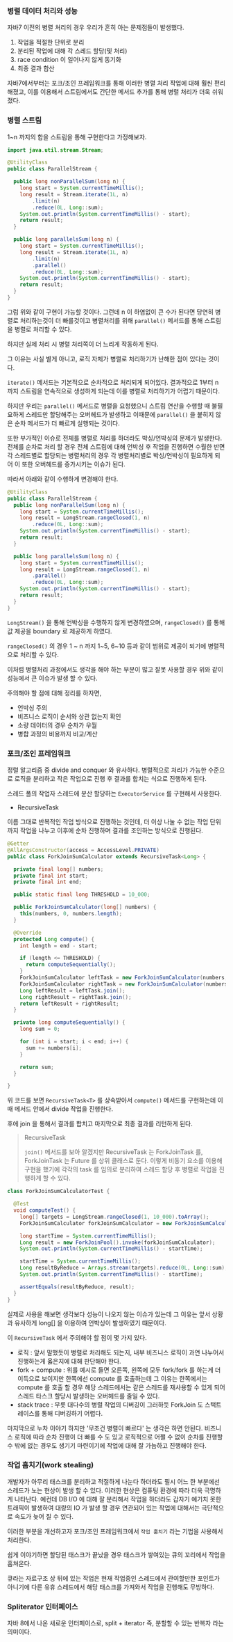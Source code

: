 ### 병렬 데이터 처리와 성능

자바7 이전의 병렬 처리의 경우 우리가 흔히 아는 문제점들이 발생했다.

1. 작업을 적절한 단위로 분리
2. 분리된 작업에 대해 각 스레드 할당(및 처리)
3. race condition 이 일어나지 않게 동기화
4. 최종 결과 합산

자바7에서부터는 포크/조인 프레임워크를 통해 이러한 병렬 처리 작업에 대해 훨씬 편리해졌고, 이를 이용해서 스트림에서도 간단한 메서드 추가를
통해 병렬 처리가 더욱 쉬워졌다.

### 병렬 스트림

1~n 까지의 합을 스트림을 통해 구현한다고 가정해보자.

```java
import java.util.stream.Stream;

@UtilityClass
public class ParallelStream {

  public long nonParallelSum(long n) {
    long start = System.currentTimeMillis();
    long result = Stream.iterate(1L, n)
        .limit(n)
        .reduce(0L, Long::sum);
    System.out.println(System.currentTimeMillis() - start);
    return result;
  }

  public long parallelsSum(long n) {
    long start = System.currentTimeMillis();
    long result = Stream.iterate(1L, n)
        .limit(n)
        .parallel()
        .reduce(0L, Long::sum);
    System.out.println(System.currentTimeMillis() - start);
    return result;
  }
}
```

그럼 위와 같이 구현이 가능할 것이다. 그런데 n 이 하염없이 큰 수가 된다면 당연히 병렬로 처리하는것이 더 빠를것이고
병렬처리를 위해 `parallel()` 메서드를 통해 스트림을 병렬로 처리할 수 있다.

하지만 실제 처리 시 병렬 처리쪽이 더 느리게 작동하게 된다.

그 이유는 사실 별게 아니고, 로직 자체가 병렬로 처리하기가 난해한 점이 있다는 것이다.

`iterate()` 메서드는 기본적으로 순차적으로 처리되게 되어있다. 결과적으로 1부터 n 까지 스트림을 연속적으로 생성하게 되는데 이를 병렬로
처리하기가 어렵기 때문이다.

하지만 우리는 `parallel()` 메서드로 병렬을 요청했으니 스트림 연산을 수행할 때 불필요하게 스레드만 할당해주는 오버헤드가 발생하고
이때문에 `parallel()` 을 붙히지 않은 순차 메서드가 더 빠르게 실행되는 것이다.

또한 부가적인 이슈로 전체를 병렬로 처리를 하더라도 박싱/언박싱의 문제가 발생한다. 전체를 순차로 처리 할 경우 전체 스트림에 대해 언박싱 후
작업을 진행하면 수월한 반면 각 스레드별로 할당되는 병렬처리의 경우 각 병렬처리별로 박싱/언박싱이 필요하게 되어 이 또한 오버헤드를 증가시키는 이슈가 된다.

따라서 아래와 같이 수행하게 변경해야 한다.

```java
@UtilityClass
public class ParallelStream {
  public long nonParallelSum(long n) {
    long start = System.currentTimeMillis();
    long result = LongStream.rangeClosed(1, n)
        .reduce(0L, Long::sum);
    System.out.println(System.currentTimeMillis() - start);
    return result;
  }

  public long parallelsSum(long n) {
    long start = System.currentTimeMillis();
    long result = LongStream.rangeClosed(1, n)
        .parallel()
        .reduce(0L, Long::sum);
    System.out.println(System.currentTimeMillis() - start);
    return result;
  }
}
```

`LongStream()` 을 통해 언박싱을 수행하지 않게 변경하였으며, `rangeClosed()` 를 통해 값 제공을 boundary 로 제공하게 하였다.

`rangeClosed()` 의 경우 1 ~ n 까지 1~5, 6~10 등과 같이 범위로 제공이 되기에 병렬적으로 처리할 수 있다.

이처럼 병렬처리 과정에서도 생각을 해야 하는 부분이 많고 잘못 사용할 경우 위와 같이 성능에서 큰 이슈가 발생 할 수 있다.

주의해야 할 점에 대해 정리를 하자면,

- 언박싱 주의
- 비즈니스 로직이 순서와 상관 없는지 확인
- 소량 데이터의 경우 순차가 우월
- 병합 과정의 비용까지 비교/계산

### 포크/조인 프레임워크

정렬 알고리즘 중 divide and conquer 와 유사하다. 병렬적으로 처리가 가능한 수준으로 로직을 분리하고 작은 작업으로 진행 후 
결과를 합치는 식으로 진행하게 된다.

스레드 풀의 작업자 스레드에 분산 할당하는 `ExecutorService` 를 구현해서 사용한다.

- RecursiveTask

이름 그대로 반복적인 작업 방식으로 진행하는 것인데, 더 이상 나눌 수 없는 작업 단위까지 작업을 나누고 이후에 순차 진행하며 결과를
조인하는 방식으로 진행된다.

```java
@Getter
@AllArgsConstructor(access = AccessLevel.PRIVATE)
public class ForkJoinSumCalculator extends RecursiveTask<Long> {

  private final long[] numbers;
  private final int start;
  private final int end;

  public static final long THRESHOLD = 10_000;

  public ForkJoinSumCalculator(long[] numbers) {
    this(numbers, 0, numbers.length);
  }

  @Override
  protected Long compute() {
    int length = end - start;

    if (length <= THRESHOLD) {
      return computeSequentially();
    }
    ForkJoinSumCalculator leftTask = new ForkJoinSumCalculator(numbers, start, start + length/2);
    ForkJoinSumCalculator rightTask = new ForkJoinSumCalculator(numbers, start + length/2, end);
    Long leftResult = leftTask.join();
    Long rightResult = rightTask.join();
    return leftResult + rightResult;
  }

  private long computeSequentially() {
    long sum = 0;

    for (int i = start; i < end; i++) {
      sum += numbers[i];
    }

    return sum;
  }

}
```

위 코드를 보면 `RecursiveTask<T>` 를 상속받아서 `compute()` 메서드를 구현하는데 이 때 메서드 안에서 divide 작업을 진행한다.

후에 join 을 통해서 결과를 합치고 마지막으로 최종 결과를 리턴하게 된다.

> RecursiveTask
> 
> `join()` 메서드를 보아 알겠지만 RecursiveTask 는 ForkJoinTask 를, ForkJoinTask 는 Future 를 상위 클래스로 둔다.
> 이렇게 비동기 요소를 이용해 구현을 했기에 각각의 task 를 임의로 분리하여 스레드 할당 후 병렬로 작업을 진행하게 할 수 있다.

```java
class ForkJoinSumCalculatorTest {

  @Test
  void computeTest() {
    long[] targets = LongStream.rangeClosed(1, 10_000).toArray();
    ForkJoinSumCalculator forkJoinSumCalculator = new ForkJoinSumCalculator(targets);

    long startTime = System.currentTimeMillis();
    Long result = new ForkJoinPool().invoke(forkJoinSumCalculator);
    System.out.println(System.currentTimeMillis() - startTime);

    startTime = System.currentTimeMillis();
    Long resultByReduce = Arrays.stream(targets).reduce(0L, Long::sum);
    System.out.println(System.currentTimeMillis() - startTime);

    assertEquals(resultByReduce, result);
  }
}
```

실제로 사용을 해보면 생각보다 성능이 나오지 않는 이슈가 있는데 그 이유는 앞서 상황과 유사하게 long[] 을 이용하여 언박싱이 발생하였기 떄문이다.

이 `RecursiveTask` 에서 주의해야 할 점이 몇 가지 있다.

- 로직 : 앞서 말했듯이 병렬로 처리해도 되는지, 내부 비즈니스 로직이 과연 나누어서 진행하는게 옳은지에 대해 판단해야 한다.
- fork + compute : 위를 예시로 들면 오른쪽, 왼쪽에 모두 fork/fork 를 하는게 더 이득으로 보이지만 한쪽에선 compute 를 호출하는데
그 이유는 한쪽에서는 compute 를 호출 할 경우 해당 스레드에서는 같은 스레드를 재사용할 수 있게 되어 스레드 타스크 할당시 발생하는 오버헤드를 줄일 수 있다.
- stack trace : 무릇 대다수의 병렬 작업의 디버깅이 그러하듯 ForkJoin 도 스택트레이스를 통해 디버깅하기 어렵다.

마지막으로 누차 이야기 하지만 '무조건 병렬이 빠르다' 는 생각은 하면 안된다. 비즈니스 로직에 따라 순차 진행이 더 빠를 수 도 있고
로직적으로 어쩔 수 없이 순차를 진행할 수 밖에 없는 경우도 생기기 마련이기에 작업에 대해 잘 가늠하고 진행해야 한다.

### 작업 훔치기(work stealing)

개발자가 아무리 태스크를 분리하고 적절하게 나눈다 하더라도 필시 어느 한 부분에선 스레드가 노는 현상이 발생 할 수 있다. 이러한 현상은
컴퓨팅 환경에 따라 더욱 극명하게 나타난다. 예컨데 DB I/O 에 대해 잘 분리해서 작업을 하더라도 갑자기 예기치 못한 트래픽이 발생하여 대량의
IO 가 발생 할 경우 연관되어 있는 작업에 대해서는 극단적으로 속도가 늦어 질 수 있다.

이러한 부분을 개선하고자 포크/조인 프레임워크에서 `작업 훔치기` 라는 기법을 사용해서 처리한다.

쉽게 이야기하면 할당된 태스크가 끝났을 경우 태스크가 쌓여있는 큐의 꼬리에서 작업을 훔쳐온다.

큐라는 자료구조 상 뒤에 있는 작업은 현재 작업중인 스레드에서 관여할만한 포인트가 아니기에 다른 유휴 스레드에서 해당 태스크를 가져와서
작업을 진행해도 무방하다.


### Spliterator 인터페이스

자바 8에서 나온 새로운 인터페이스로, split + iterator 즉, 분할할 수 있는 반복자 라는 의미이다.